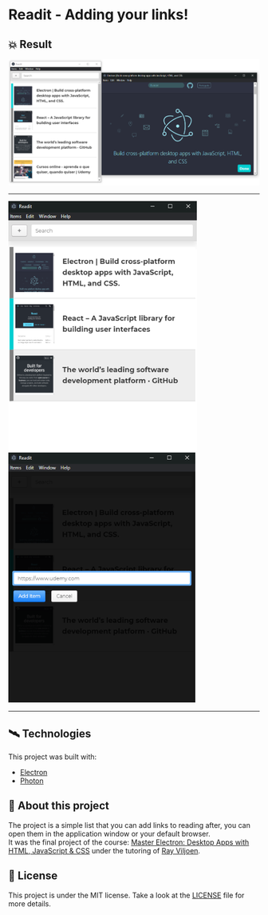 # Readit - Adding your links!

## :boom: Result

<img src="./projectImages/screenshot-browser.png" width="1300">
<hr/>
<img src="./projectImages/screenshot-main.png" height="500">
<img src="./projectImages/screenshot-add.png" height="500">
<hr/>

## :artificial_satellite: Technologies

This project was built with:
- [Electron](https://www.electronjs.org)
- [Photon](http://photonkit.com)

## :book: About this project

The project is a simple list that you can add links to reading after, you can open them in the application window or your default browser.  <br/>
It was the final project of the course: [Master Electron: Desktop Apps with HTML, JavaScript & CSS](https://www.udemy.com/course/master-electron/) under the tutoring of [Ray Viljoen](https://github.com/RayViljoen).

## :memo: License

This project is under the MIT license. Take a look at the [LICENSE](LICENSE.md) file for more details.

